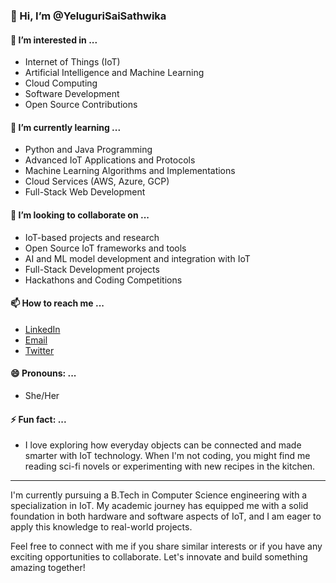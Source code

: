 ### 👋 Hi, I’m @YeluguriSaiSathwika

#### 👀 I’m interested in ...
- Internet of Things (IoT)
- Artificial Intelligence and Machine Learning
- Cloud Computing
- Software Development
- Open Source Contributions

#### 🌱 I’m currently learning ...
- Python and Java Programming 
- Advanced IoT Applications and Protocols
- Machine Learning Algorithms and Implementations
- Cloud Services (AWS, Azure, GCP)
- Full-Stack Web Development

#### 💞️ I’m looking to collaborate on ...
- IoT-based projects and research
- Open Source IoT frameworks and tools
- AI and ML model development and integration with IoT
- Full-Stack Development projects
- Hackathons and Coding Competitions

#### 📫 How to reach me ...
- [LinkedIn]([https://www.linkedin.com/in/yelugurisaisathwika](https://www.linkedin.com/in/sathwika-yeluguri-a4245a25a?utm_source=share&utm_campaign=share_via&utm_content=profile&utm_medium=android_app))
- [Email](mailto:saisathwika.y20@gmail.com)
- [Twitter](https://twitter.com/yourusername)

#### 😄 Pronouns: ...
- She/Her

#### ⚡ Fun fact: ...
- I love exploring how everyday objects can be connected and made smarter with IoT technology. When I'm not coding, you might find me reading sci-fi novels or experimenting with new recipes in the kitchen.

---

I'm currently pursuing a B.Tech in Computer Science engineering with a specialization in IoT. My academic journey has equipped me with a solid foundation in both hardware and software aspects of IoT, and I am eager to apply this knowledge to real-world projects.

Feel free to connect with me if you share similar interests or if you have any exciting opportunities to collaborate. Let's innovate and build something amazing together!
